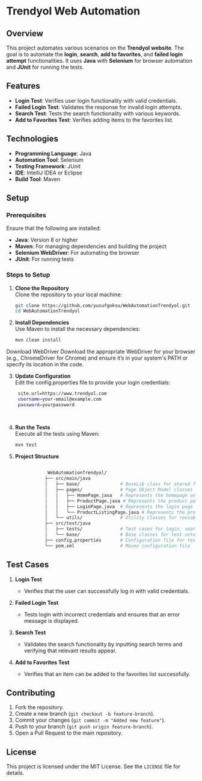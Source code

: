 # Trendyol Web Automation

## Overview
This project automates various scenarios on the **Trendyol website**. The goal is to automate the **login**, **search**, **add to favorites**, and **failed login attempt** functionalities. It uses **Java** with **Selenium** for browser automation and **JUnit** for running the tests.

## Features
- **Login Test**: Verifies user login functionality with valid credentials.
- **Failed Login Test**: Validates the response for invalid login attempts.
- **Search Test**: Tests the search functionality with various keywords.
- **Add to Favorites Test**: Verifies adding items to the favorites list.

## Technologies
- **Programming Language**: Java
- **Automation Tool**: Selenium
- **Testing Framework**: JUnit
- **IDE**: IntelliJ IDEA or Eclipse
- **Build Tool**: Maven

## Setup

### Prerequisites
Ensure that the following are installed:
- **Java**: Version 8 or higher
- **Maven**: For managing dependencies and building the project
- **Selenium WebDriver**: For automating the browser
- **JUnit**: For running tests

### Steps to Setup
1. **Clone the Repository**  
   Clone the repository to your local machine:
   ```bash
   git clone https://github.com/yusufgoksu/WebAutomationTrendyol.git
   cd WebAutomationTrendyol

2. **Install Dependencies**  
  Use Maven to install the necessary dependencies:
   ```bash
   mvn clean install

Download WebDriver
Download the appropriate WebDriver for your browser (e.g., ChromeDriver for Chrome) and ensure it’s in your system's PATH or specify its location in the code.

 3. **Update Configuration**  
   Edit the config.properties file to provide your login credentials:
    ```bash
     site.url=https://www.trendyol.com
     username=your-email@example.com
     password=yourpassword

 
4. **Run the Tests**  
  Execute all the tests using Maven:
   ```bash
   mvn test

5. **Project Structure**  
   ```bash
                                                                          WebAutomationTrendyol/
               WebAutomationTrendyol/
              ├── src/main/java
              │   ├── base/               # BaseLib class for shared functions and setup
              │   ├── pages/              # Page Object Model classes
              │   │   ├── HomePage.java   # Represents the homepage and its interactions
              │   │   ├── ProductPage.java # Represents the product page and its interactions
              │   │   ├── LoginPage.java  # Represents the login page and its interactions
              │   │   └── ProductListingPage.java # Represents the product listing page and its interactions
              │   └── utils/              # Utility classes for reusable code
              ├── src/test/java
              │   ├── tests/              # Test cases for login, search, favorites, etc.
              │   └── base/               # Base classes for test setup
              ├── config.properties       # Configuration file for test parameters
              └── pom.xml                 # Maven configuration file

## Test Cases

1. **Login Test**  
   - Verifies that the user can successfully log in with valid credentials.

2. **Failed Login Test**  
   - Tests login with incorrect credentials and ensures that an error message is displayed.

3. **Search Test**  
   - Validates the search functionality by inputting search terms and verifying that relevant results appear.

4. **Add to Favorites Test**  
   - Verifies that an item can be added to the favorites list successfully.

## Contributing

1. Fork the repository.
2. Create a new branch (`git checkout -b feature-branch`).
3. Commit your changes (`git commit -m "Added new feature"`).
4. Push to your branch (`git push origin feature-branch`).
5. Open a Pull Request to the main repository.

## License

This project is licensed under the MIT License. See the `LICENSE` file for details.



   
